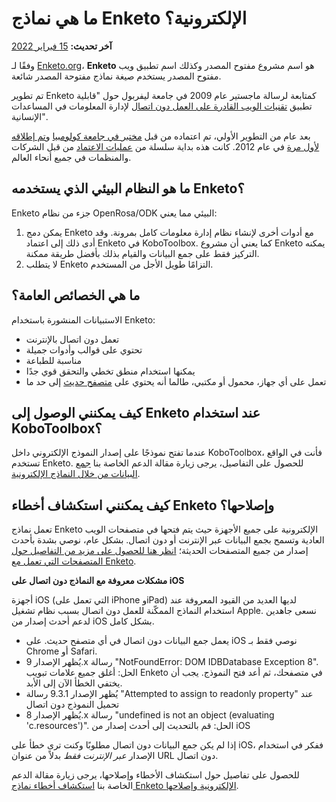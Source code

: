 # ما هي نماذج Enketo الإلكترونية؟

**آخر تحديث:**
<a href="https://github.com/kobotoolbox/docs/blob/511ea4cb3c698a4b45e7c2b4efd1af4e356e811f/source/enketo.md" class="reference">15
فبراير 2022</a>

وفقًا لـ [Enketo.org](https://enketo.org)، **Enketo** هو اسم مشروع مفتوح المصدر وكذلك اسم تطبيق ويب مفتوح المصدر يستخدم صيغة نماذج مفتوحة المصدر شائعة.

تم تطوير Enketo كمتابعة لرسالة ماجستير عام 2009 في جامعة ليفربول حول "قابلية تطبيق [تقنيات الويب القادرة على العمل دون اتصال](https://blog.enketo.org/offline-capable-web-applications/) لإدارة المعلومات في المساعدات الإنسانية".

بعد عام من التطوير الأولي، تم اعتماده من قبل [مختبر في جامعة كولومبيا](https://qsel.columbia.edu/products-tools/) و[تم إطلاقه لأول مرة](https://blog.enketo.org/enketo-is-now-open-source-and-will-be-used-in-formhub/) في عام 2012. كانت هذه بداية سلسلة من [عمليات الاعتماد](https://enketo.org/about/adoption/) من قبل الشركات والمنظمات في جميع أنحاء العالم.

## ما هو النظام البيئي الذي يستخدمه Enketo؟

Enketo جزء من نظام OpenRosa/ODK البيئي مما يعني:

1. يمكن دمج Enketo مع أدوات أخرى لإنشاء نظام إدارة معلومات كامل بمرونة. وقد أدى ذلك إلى اعتماد Enketo في KoboToolbox. كما يعني أن مشروع Enketo يمكنه التركيز فقط على جمع البيانات والقيام بذلك بأفضل طريقة ممكنة.
2. لا يتطلب Enketo التزامًا طويل الأجل من المستخدم.

## ما هي الخصائص العامة؟

الاستبيانات المنشورة باستخدام Enketo:

-   تعمل دون اتصال بالإنترنت
-   تحتوي على قوالب وأدوات جميلة
-   مناسبة للطباعة
-   يمكنها استخدام منطق تخطي والتحقق قوي جدًا
-   تعمل على أي جهاز، محمول أو مكتبي، طالما أنه يحتوي على [متصفح حديث](https://enke.to/modern-browsers) إلى حد ما

## كيف يمكنني الوصول إلى Enketo عند استخدام KoboToolbox؟

عندما تفتح نموذجًا على إصدار النموذج الإلكتروني داخل KoboToolbox، فأنت في الواقع تستخدم Enketo. للحصول على التفاصيل، يرجى زيارة مقالة الدعم الخاصة بنا [جمع البيانات من خلال النماذج الإلكترونية](data_through_webforms.md).

## كيف يمكنني استكشاف أخطاء Enketo وإصلاحها؟

تعمل نماذج Enketo الإلكترونية على جميع الأجهزة حيث يتم فتحها في متصفحات الويب العادية وتسمح بجمع البيانات عبر الإنترنت أو دون اتصال. بشكل عام، نوصي بشدة بأحدث إصدار من جميع المتصفحات الحديثة؛ [انظر هنا للحصول على مزيد من التفاصيل حول المتصفحات التي تعمل مع Enketo](https://enketo.org/faq/#browsers).

**مشكلات معروفة مع النماذج دون اتصال على iOS**

أجهزة iOS (التي تعمل على iPhone وiPad) لديها العديد من القيود المعروفة عند استخدام النماذج الممكّنة للعمل دون اتصال بسبب نظام تشغيل Apple. نسعى جاهدين لدعم أحدث إصدار من iOS بشكل كامل.

-   يعمل جمع البيانات دون اتصال في أي متصفح حديث. على iOS نوصي فقط بـ Chrome أو Safari.
-   يُظهر الإصدار 9.x رسالة "NotFoundError: DOM IDBDatabase Exception 8". الحل: أغلق جميع علامات تبويب Enketo في متصفحك، ثم أعد فتح النموذج. يجب أن يختفي الخطأ الآن إلى الأبد.
-   يُظهر الإصدار 9.3.1 رسالة "Attempted to assign to readonly property" عند تحميل النموذج دون اتصال
-   يُظهر الإصدار 8.x رسالة "undefined is not an object (evaluating 'c.resources')". الحل: قم بالتحديث إلى أحدث إصدار من iOS

إذا لم يكن جمع البيانات دون اتصال مطلوبًا وكنت ترى خطأ على iOS، ففكر في استخدام الإصدار _عبر الإنترنت فقط_ بدلاً من عنوان URL دون اتصال.

للحصول على تفاصيل حول استكشاف الأخطاء وإصلاحها، يرجى زيارة مقالة الدعم الخاصة بنا [استكشاف أخطاء نماذج Enketo الإلكترونية وإصلاحها](troubleshooting_webforms.md).